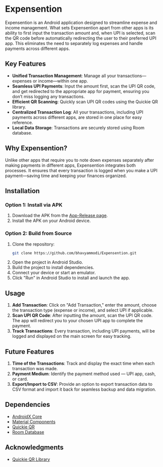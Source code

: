 # Expensention

Expensention is an Android application designed to streamline expense and income management. What sets Expensention apart from other apps is its ability to first input the transaction amount and, when UPI is selected, scan the QR code before automatically redirecting the user to their preferred UPI app. This eliminates the need to separately log expenses and handle payments across different apps.

## Key Features

- **Unified Transaction Management**: Manage all your transactions—expenses or income—within one app.
- **Seamless UPI Payments**: Input the amount first, scan the UPI QR code, and get redirected to the appropriate app for payment, ensuring you don’t miss logging any transactions.
- **Efficient QR Scanning**: Quickly scan UPI QR codes using the Quickie QR library.
- **Centralized Transaction Log**: All your transactions, including UPI payments across different apps, are stored in one place for easy reference.
- **Local Data Storage**: Transactions are securely stored using Room database.

## Why Expensention?

Unlike other apps that require you to note down expenses separately after making payments in different apps, Expensention integrates both processes. It ensures that every transaction is logged when you make a UPI payment—saving time and keeping your finances organized.

## Installation

### Option 1: Install via APK

1. Download the APK from the [App-Release page](https://github.com/bhavyammodi/Expensention/releases/tag/App-Release).
2. Install the APK on your Android device.

### Option 2: Build from Source

1. Clone the repository:
    ```sh
    git clone https://github.com/bhavyammodi/Expensention.git
    ```
2. Open the project in Android Studio.
3. Build the project to install dependencies.
4. Connect your device or start an emulator.
5. Click "Run" in Android Studio to install and launch the app.

## Usage

1. **Add Transaction**: Click on "Add Transaction," enter the amount, choose the transaction type (expense or income), and select UPI if applicable.
2. **Scan UPI QR Code**: After inputting the amount, scan the UPI QR code. The app will redirect you to your chosen UPI app to complete the payment.
3. **Track Transactions**: Every transaction, including UPI payments, will be logged and displayed on the main screen for easy tracking.

## Future Features

1. **Time of the Transactions**: Track and display the exact time when each transaction was made.
2. **Payment Medium**: Identify the payment method used — UPI app, cash, or card.
3. **Export/Import to CSV**: Provide an option to export transaction data to CSV format and import it back for seamless backup and data migration.

## Dependencies

- [AndroidX Core](https://developer.android.com/jetpack/androidx/releases/core)
- [Material Components](https://material.io/develop/android)
- [Quickie QR](https://github.com/G00fY2/quickie)
- [Room Database](https://developer.android.com/jetpack/androidx/releases/room)

## Acknowledgments

- [Quickie QR Library](https://github.com/G00fY2/quickie)
